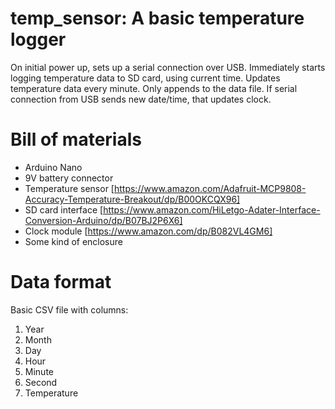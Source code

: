 # temp_sensor: A basic temperature logger

On initial power up, sets up a serial connection over USB.
Immediately starts logging temperature data to SD card, using current time.
Updates temperature data every minute.
Only appends to the data file.
If serial connection from USB sends new date/time, that updates clock.

# Bill of materials

* Arduino Nano
* 9V battery connector
* Temperature sensor [https://www.amazon.com/Adafruit-MCP9808-Accuracy-Temperature-Breakout/dp/B00OKCQX96]
* SD card interface [https://www.amazon.com/HiLetgo-Adater-Interface-Conversion-Arduino/dp/B07BJ2P6X6]
* Clock module [https://www.amazon.com/dp/B082VL4GM6]
* Some kind of enclosure

# Data format

Basic CSV file with columns:
1. Year
2. Month
3. Day
4. Hour
5. Minute
6. Second
7. Temperature